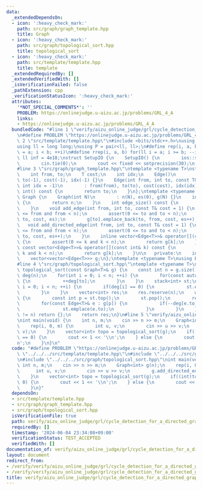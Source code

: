 ```yaml
---
data:
  _extendedDependsOn:
  - icon: ':heavy_check_mark:'
    path: src/graph/graph_template.hpp
    title: Graph
  - icon: ':heavy_check_mark:'
    path: src/graph/topological_sort.hpp
    title: topological_sort
  - icon: ':heavy_check_mark:'
    path: src/template/template.hpp
    title: template
  _extendedRequiredBy: []
  _extendedVerifiedWith: []
  _isVerificationFailed: false
  _pathExtension: cpp
  _verificationStatusIcon: ':heavy_check_mark:'
  attributes:
    '*NOT_SPECIAL_COMMENTS*': ''
    PROBLEM: https://onlinejudge.u-aizu.ac.jp/problems/GRL_4_A
    links:
    - https://onlinejudge.u-aizu.ac.jp/problems/GRL_4_A
  bundledCode: "#line 1 \"verify/aizu_online_judge/grl/cycle_detection_for_a_directed_graph.test.cpp\"\
    \n#define PROBLEM \"https://onlinejudge.u-aizu.ac.jp/problems/GRL_4_A\"\n#line\
    \ 2 \"src/template/template.hpp\"\n#include <bits/stdc++.h>\nusing namespace std;\n\
    using ll = long long;\nusing P = pair<ll, ll>;\n#define rep(i, a, b) for(ll i\
    \ = a; i < b; ++i)\n#define rrep(i, a, b) for(ll i = a; i >= b; --i)\nconstexpr\
    \ ll inf = 4e18;\nstruct SetupIO {\n    SetupIO() {\n        ios::sync_with_stdio(0);\n\
    \        cin.tie(0);\n        cout << fixed << setprecision(30);\n    }\n} setup_io;\n\
    #line 3 \"src/graph/graph_template.hpp\"\ntemplate <typename T>\nstruct Edge {\n\
    \    int from, to;\n    T cost;\n    int idx;\n    Edge()\n        : from(-1),\
    \ to(-1), cost(-1), idx(-1) {}\n    Edge(int from, int to, const T& cost = 1,\
    \ int idx = -1)\n        : from(from), to(to), cost(cost), idx(idx) {}\n    operator\
    \ int() const {\n        return to;\n    }\n};\ntemplate <typename T>\nstruct\
    \ Graph {\n    Graph(int N)\n        : n(N), es(0), g(N) {}\n    int size() const\
    \ {\n        return n;\n    }\n    int edge_size() const {\n        return es;\n\
    \    }\n    void add_edge(int from, int to, const T& cost = 1) {\n        assert(0\
    \ <= from and from < n);\n        assert(0 <= to and to < n);\n        g[from].emplace_back(from,\
    \ to, cost, es);\n        g[to].emplace_back(to, from, cost, es++);\n    }\n \
    \   void add_directed_edge(int from, int to, const T& cost = 1) {\n        assert(0\
    \ <= from and from < n);\n        assert(0 <= to and to < n);\n        g[from].emplace_back(from,\
    \ to, cost, es++);\n    }\n    inline vector<Edge<T>>& operator[](const int& k)\
    \ {\n        assert(0 <= k and k < n);\n        return g[k];\n    }\n    inline\
    \ const vector<Edge<T>>& operator[](const int& k) const {\n        assert(0 <=\
    \ k and k < n);\n        return g[k];\n    }\n\n   private:\n    int n, es;\n\
    \    vector<vector<Edge<T>>> g;\n};\ntemplate <typename T>\nusing Edges = vector<Edge<T>>;\n\
    #line 4 \"src/graph/topological_sort.hpp\"\ntemplate <typename T>\nvector<int>\
    \ topological_sort(const Graph<T>& g) {\n    const int n = g.size();\n    vector<int>\
    \ deg(n);\n    for(int i = 0; i < n; ++i) {\n        for(const auto& to : g[i])\
    \ {\n            ++deg[to];\n        }\n    }\n    stack<int> st;\n    for(int\
    \ i = 0; i < n; ++i) {\n        if(deg[i] == 0) {\n            st.emplace(i);\n\
    \        }\n    }\n    vector<int> res;\n    res.reserve(n);\n    while(!st.empty())\
    \ {\n        const int p = st.top();\n        st.pop();\n        res.emplace_back(p);\n\
    \        for(const Edge<T>& e : g[p]) {\n            if(--deg[e.to] == 0) {\n\
    \                st.emplace(e.to);\n            }\n        }\n    }\n    if((int)res.size()\
    \ != n) return {};\n    return res;\n}\n#line 5 \"verify/aizu_online_judge/grl/cycle_detection_for_a_directed_graph.test.cpp\"\
    \nint main(void) {\n    int n, m;\n    cin >> n >> m;\n    Graph<int> g(n);\n\
    \    rep(i, 0, m) {\n        int u, v;\n        cin >> u >> v;\n        g.add_directed_edge(u,\
    \ v);\n    }\n    vector<int> topo = topological_sort(g);\n    if((int)topo.size()\
    \ == 0) {\n        cout << 1 << '\\n';\n    } else {\n        cout << 0 << '\\\
    n';\n    }\n}\n"
  code: "#define PROBLEM \"https://onlinejudge.u-aizu.ac.jp/problems/GRL_4_A\"\n#include\
    \ \"../../../src/template/template.hpp\"\n#include \"../../../src/graph/graph_template.hpp\"\
    \n#include \"../../../src/graph/topological_sort.hpp\"\nint main(void) {\n   \
    \ int n, m;\n    cin >> n >> m;\n    Graph<int> g(n);\n    rep(i, 0, m) {\n  \
    \      int u, v;\n        cin >> u >> v;\n        g.add_directed_edge(u, v);\n\
    \    }\n    vector<int> topo = topological_sort(g);\n    if((int)topo.size() ==\
    \ 0) {\n        cout << 1 << '\\n';\n    } else {\n        cout << 0 << '\\n';\n\
    \    }\n}"
  dependsOn:
  - src/template/template.hpp
  - src/graph/graph_template.hpp
  - src/graph/topological_sort.hpp
  isVerificationFile: true
  path: verify/aizu_online_judge/grl/cycle_detection_for_a_directed_graph.test.cpp
  requiredBy: []
  timestamp: '2024-06-04 23:34:08+09:00'
  verificationStatus: TEST_ACCEPTED
  verifiedWith: []
documentation_of: verify/aizu_online_judge/grl/cycle_detection_for_a_directed_graph.test.cpp
layout: document
redirect_from:
- /verify/verify/aizu_online_judge/grl/cycle_detection_for_a_directed_graph.test.cpp
- /verify/verify/aizu_online_judge/grl/cycle_detection_for_a_directed_graph.test.cpp.html
title: verify/aizu_online_judge/grl/cycle_detection_for_a_directed_graph.test.cpp
---
```

